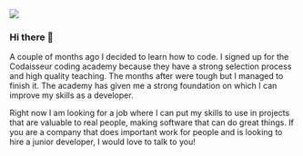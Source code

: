 

<img src="https://www.stikma.ac.id/wp-content/uploads/2017/12/Slider-Stikma-01-1024x448.jpg" >


### Hi there 👋

A couple of months ago I decided to learn how to code. I signed up for the Codaisseur coding academy because they have a strong selection process and high quality teaching. The months after were tough but I managed to finish it. The academy has given me a strong foundation on which I can improve my skills as a developer.

Right now I am looking for a job where I can put my skills to use in projects that are valuable to real people, making software that can do great things. If you are a company that does important work for people and is looking to hire a junior developer, I would love to talk to you! 
